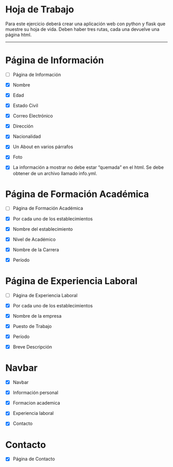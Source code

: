 
# Hoja de Trabajo

Para este ejercicio deberá crear una aplicación web con python y flask que muestre su hoja de vida.
Deben haber tres rutas, cada una devuelve una página html.

---

# Página de Información

- [ ] Página de Información

- [x] Nombre
- [x] Edad
- [x] Estado Civil
- [x] Correo Electrónico
- [x] Dirección
- [x] Nacionalidad
- [x] Un About en varios párrafos
- [x] Foto

- [x] La información a mostrar no debe estar “quemada” en el html. Se debe obtener de un archivo llamado info.yml.

# Página de Formación Académica

- [ ] Página de Formación Académica
- [x] Por cada uno de los establecimientos

- [x] Nombre del establecimiento
- [x] Nivel de Académico
- [x] Nombre de la Carrera
- [x] Período

# Página de Experiencia Laboral

- [ ] Página de Experiencia Laboral
- [x] Por cada uno de los establecimientos

- [x] Nombre de la empresa
- [x] Puesto de Trabajo
- [x] Período
- [x] Breve Descripción

# Navbar

- [x] Navbar

- [x] Información personal
- [x] Formacion academica
- [x] Experiencia laboral
- [x] Contacto

# Contacto

- [x] Página de Contacto